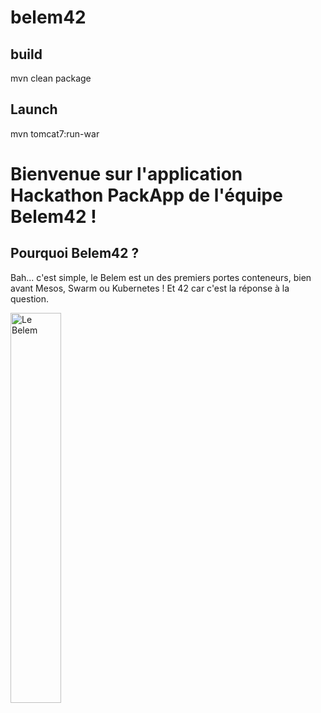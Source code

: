 # belem42

## build
mvn clean package

## Launch
mvn tomcat7:run-war


# Bienvenue sur l'application Hackathon PackApp de l'équipe Belem42 !

## Pourquoi Belem42 ?
Bah... c'est simple, le Belem est un des premiers portes conteneurs, bien avant Mesos, Swarm ou Kubernetes ! Et 42 car c'est la réponse à la question.

 <img src="https://raw.githubusercontent.com/bnpinel/belem42/master/readme_belem.png"
     alt="Le Belem"
     width="40%" />